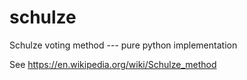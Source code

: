 schulze
=======

Schulze voting method --- pure python implementation

See https://en.wikipedia.org/wiki/Schulze_method
